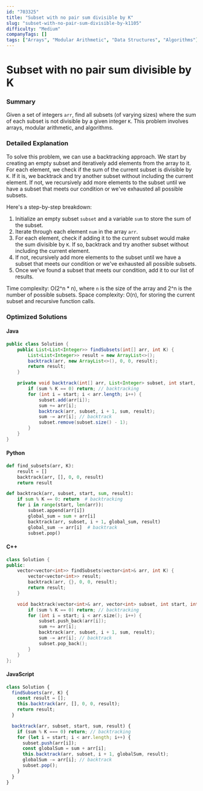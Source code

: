 ```yaml
---
id: "703325"
title: "Subset with no pair sum divisible by K"
slug: "subset-with-no-pair-sum-divisible-by-k1105"
difficulty: "Medium"
companyTags: []
tags: ["Arrays", "Modular Arithmetic", "Data Structures", "Algorithms"]
---
```


**Subset with no pair sum divisible by K**
=====================================

### Summary
Given a set of integers `arr`, find all subsets (of varying sizes) where the sum of each subset is not divisible by a given integer `K`. This problem involves arrays, modular arithmetic, and algorithms.

### Detailed Explanation
To solve this problem, we can use a backtracking approach. We start by creating an empty subset and iteratively add elements from the array to it. For each element, we check if the sum of the current subset is divisible by `K`. If it is, we backtrack and try another subset without including the current element. If not, we recursively add more elements to the subset until we have a subset that meets our condition or we've exhausted all possible subsets.

Here's a step-by-step breakdown:

1. Initialize an empty subset `subset` and a variable `sum` to store the sum of the subset.
2. Iterate through each element `num` in the array `arr`.
3. For each element, check if adding it to the current subset would make the sum divisible by `K`. If so, backtrack and try another subset without including the current element.
4. If not, recursively add more elements to the subset until we have a subset that meets our condition or we've exhausted all possible subsets.
5. Once we've found a subset that meets our condition, add it to our list of results.

Time complexity: O(2^n \* n), where `n` is the size of the array and 2^n is the number of possible subsets.
Space complexity: O(n), for storing the current subset and recursive function calls.

### Optimized Solutions

#### Java
```java
public class Solution {
    public List<List<Integer>> findSubsets(int[] arr, int K) {
        List<List<Integer>> result = new ArrayList<>();
        backtrack(arr, new ArrayList<>(), 0, 0, result);
        return result;
    }

    private void backtrack(int[] arr, List<Integer> subset, int start, int sum, List<List<Integer>> result) {
        if (sum % K == 0) return; // backtracking
        for (int i = start; i < arr.length; i++) {
            subset.add(arr[i]);
            sum += arr[i];
            backtrack(arr, subset, i + 1, sum, result);
            sum -= arr[i]; // backtrack
            subset.remove(subset.size() - 1);
        }
    }
}
```

#### Python
```python
def find_subsets(arr, K):
    result = []
    backtrack(arr, [], 0, 0, result)
    return result

def backtrack(arr, subset, start, sum, result):
    if sum % K == 0: return  # backtracking
    for i in range(start, len(arr)):
        subset.append(arr[i])
        global_sum = sum + arr[i]
        backtrack(arr, subset, i + 1, global_sum, result)
        global_sum -= arr[i]  # backtrack
        subset.pop()
```

#### C++
```cpp
class Solution {
public:
    vector<vector<int>> findSubsets(vector<int>& arr, int K) {
        vector<vector<int>> result;
        backtrack(arr, {}, 0, 0, result);
        return result;
    }

    void backtrack(vector<int>& arr, vector<int> subset, int start, int sum, vector<vector<int>>& result) {
        if (sum % K == 0) return; // backtracking
        for (int i = start; i < arr.size(); i++) {
            subset.push_back(arr[i]);
            sum += arr[i];
            backtrack(arr, subset, i + 1, sum, result);
            sum -= arr[i]; // backtrack
            subset.pop_back();
        }
    }
};
```

#### JavaScript
```javascript
class Solution {
  findSubsets(arr, K) {
    const result = [];
    this.backtrack(arr, [], 0, 0, result);
    return result;
  }

  backtrack(arr, subset, start, sum, result) {
    if (sum % K === 0) return; // backtracking
    for (let i = start; i < arr.length; i++) {
      subset.push(arr[i]);
      const globalSum = sum + arr[i];
      this.backtrack(arr, subset, i + 1, globalSum, result);
      globalSum -= arr[i]; // backtrack
      subset.pop();
    }
  }
}
```